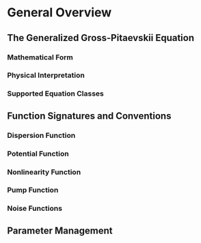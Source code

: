 # General Overview

## The Generalized Gross-Pitaevskii Equation

### Mathematical Form

### Physical Interpretation

### Supported Equation Classes

## Function Signatures and Conventions

### Dispersion Function

### Potential Function

### Nonlinearity Function

### Pump Function

### Noise Functions

## Parameter Management
